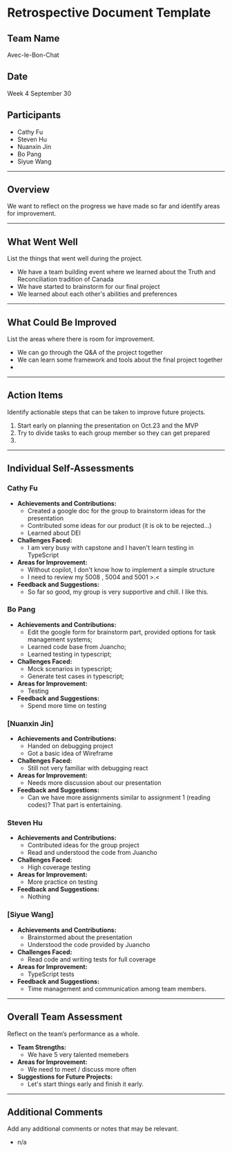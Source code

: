 # Retrospective Document Template

## Team Name
Avec-le-Bon-Chat


## Date
Week 4 September 30

## Participants
- Cathy Fu
- Steven Hu
- Nuanxin Jin
- Bo Pang
- Siyue Wang

---

## Overview
We want to reflect on the progress we have made so far and identify areas for improvement.


---

## What Went Well
List the things that went well during the project.
- We have a team building event where we learned about the Truth and Reconciliation tradition of Canada
- We have started to brainstorm for our final project
- We learned about each other's abilities and preferences

---

## What Could Be Improved
List the areas where there is room for improvement.
- We can go through the Q&A of the project together
- We can learn some framework and tools about the final project together
-

---

## Action Items
Identify actionable steps that can be taken to improve future projects.
1. Start early on planning the presentation on Oct.23 and the MVP
2. Try to divide tasks to each group member so they can get prepared
3.

---

## Individual Self-Assessments
### Cathy Fu
- **Achievements and Contributions:**
  - Created a google doc for the group to brainstorm ideas for the presentation
  - Contributed some ideas for our product (it is ok to be rejected...)
  - Learned about DEI
- **Challenges Faced:**
  - I am very busy with capstone and I haven't learn testing in TypeScript
- **Areas for Improvement:**
  - Without copilot, I don't know how to implement a simple structure
  - I need to review my 5008 , 5004 and 5001 >.<
- **Feedback and Suggestions:**
  - So far so good, my group is very supportive and chill. I like this.

### Bo Pang
- **Achievements and Contributions:**
  - Edit the google form for brainstorm part, provided options for task management systems; 
  - Learned code base from Juancho; 
  - Learned testing in typescript; 
- **Challenges Faced:**
  - Mock scenarios in typescript; 
  - Generate test cases in typescript; 
- **Areas for Improvement:**
  - Testing
- **Feedback and Suggestions:**
  - Spend more time on testing

### [Nuanxin Jin]
- **Achievements and Contributions:**
  - Handed on debugging project
  - Got a basic idea of Wireframe
- **Challenges Faced:**
  - Still not very familiar with debugging react
- **Areas for Improvement:**
  - Needs more discussion about our presentation
- **Feedback and Suggestions:**
  - Can we have more assignments similar to assignment 1 (reading codes)? That part is entertaining.

### Steven Hu
- **Achievements and Contributions:**
  - Contributed ideas for the group project
  - Read and understood the code from Juancho
- **Challenges Faced:**
  - High coverage testing
- **Areas for Improvement:**
  - More practice on testing
- **Feedback and Suggestions:**
  - Nothing

### [Siyue Wang]
- **Achievements and Contributions:**
  - Brainstormed about the presentation
  - Understood the code provided by Juancho
- **Challenges Faced:**
  - Read code and writing tests for full coverage
- **Areas for Improvement:**
  - TypeScript tests
- **Feedback and Suggestions:**
  - Time management and communication among team members.

---

## Overall Team Assessment
Reflect on the team’s performance as a whole.
- **Team Strengths:**
  - We have 5 very talented memebers
- **Areas for Improvement:**
  - We need to meet / discuss more often
- **Suggestions for Future Projects:**
  - Let's start things early and finish it early.

---

## Additional Comments
Add any additional comments or notes that may be relevant.
- n/a
